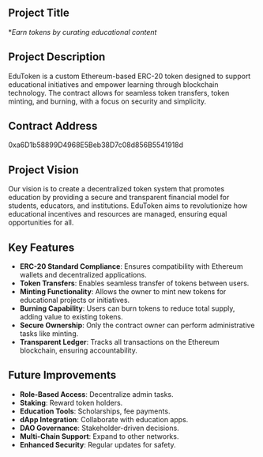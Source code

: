 
## Project Title
**Earn tokens by curating educational content*

## Project Description
EduToken is a custom Ethereum-based ERC-20 token designed to support educational initiatives and empower learning through blockchain technology. The contract allows for seamless token transfers, token minting, and burning, with a focus on security and simplicity.

## Contract Address

0xa6D1b58899D4968E5Beb38D7c08d856B5541918d


## Project Vision
Our vision is to create a decentralized token system that promotes education by providing a secure and transparent financial model for students, educators, and institutions. EduToken aims to revolutionize how educational incentives and resources are managed, ensuring equal opportunities for all.

## Key Features
- **ERC-20 Standard Compliance**: Ensures compatibility with Ethereum wallets and decentralized applications.
- **Token Transfers**: Enables seamless transfer of tokens between users.
- **Minting Functionality**: Allows the owner to mint new tokens for educational projects or initiatives.
- **Burning Capability**: Users can burn tokens to reduce total supply, adding value to existing tokens.
- **Secure Ownership**: Only the contract owner can perform administrative tasks like minting.
- **Transparent Ledger**: Tracks all transactions on the Ethereum blockchain, ensuring accountability.

## Future Improvements
- **Role-Based Access**: Decentralize admin tasks.
- **Staking**: Reward token holders.
- **Education Tools**: Scholarships, fee payments.
- **dApp Integration**: Collaborate with education apps.
- **DAO Governance**: Stakeholder-driven decisions.
- **Multi-Chain Support**: Expand to other networks.
- **Enhanced Security**: Regular updates for safety.
